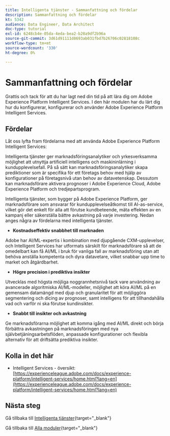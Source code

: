 ```yaml
---
title: Intelligenta tjänster - Sammanfattning och fördelar
description: Sammanfattning och fördelar
kt: 5342
audience: Data Engineer, Data Architect
doc-type: tutorial
exl-id: 6248cb4e-05da-4eda-bea2-b28a9df2b96a
source-git-commit: 3d61d91111d8693ab031fbd7b26706c02818108c
workflow-type: tm+mt
source-wordcount: '330'
ht-degree: 0%

---
```


# Sammanfattning och fördelar

Grattis och tack för att du har lagt ned din tid på att lära dig om Adobe Experience Platform Intelligent Services.
I den här modulen har du lärt dig hur du konfigurerar, konfigurerar och använder Adobe Experience Platform Intelligent Services.

## Fördelar

Låt oss lyfta fram fördelarna med att använda Adobe Experience Platform Intelligent Services:

Intelligenta tjänster ger marknadsföringsanalytiker och yrkesverksamma möjlighet att utnyttja artificiell intelligens och maskininlärning i kundupplevelsefall. På så sätt kan marknadsföringsanalytiker skapa prediktioner som är specifika för ett företags behov med hjälp av konfigurationer på företagsnivå utan behov av datavetenskap. Dessutom kan marknadsförare aktivera prognoser i Adobe Experience Cloud, Adobe Experience Platform och tredjepartsprogram.

Intelligenta tjänster, som bygger på Adobe Experience Platform, ger marknadsförare som ansvarar för kundupplevelseåtkomst till AI-as-service, vilket gör det enkelt för alla att förutse kundbeteende, mäta effekten av en kampanj eller säkerställa bättre avkastning på varje investering. Nedan anges några av fördelarna med intelligenta tjänster.

- **Kostnadseffektiv snabbhet till marknaden**

Adobe har AI/ML-expertis i kombination med djupgående CXM-upplevelser, och Intelligent Services har utformats särskilt för marknadsförare så att de omedelbart kan få AI/ML i bruk för vanliga fall av marknadsföring utan att behöva anställa kompetenta och dyra datavetare, vilket snabbar upp time to market och åtgärdbarhet.

- **Högre precision i prediktiva insikter**

Utvecklas med högsta möjliga noggrannhetsnivå tack vare användning av avancerade algoritmiska AI/ML-modeller, möjlighet att köra AI/ML på en gemensam datamängd med djup och granularitet för att möjliggöra segmentering och dicing av prognoser, samt intelligens för att tillhandahålla vad och varför ni ska förutse kundinsikter.

- **Snabbt till insikter och avkastning**

Ge marknadsförarna möjlighet att komma igång med AI/ML direkt och börja förbättra avkastningen på marknadsföringen med nya självbetjäningsarbetsflöden, anpassade konfigurationer och flexibla alternativ för att driftsätta prediktiva insikter.

## Kolla in det här

- Intelligent Services - översikt: [https://experienceleague.adobe.com/docs/experience-platform/intelligent-services/home.html?lang=en](https://experienceleague.adobe.com/docs/experience-platform/intelligent-services/home.html?lang=en)

## Nästa steg

Gå tillbaka till [Intelligenta tjänster](./intelligent-services.md){target="_blank"}

Gå tillbaka till [Alla moduler](./../../../../overview.md){target="_blank"}
